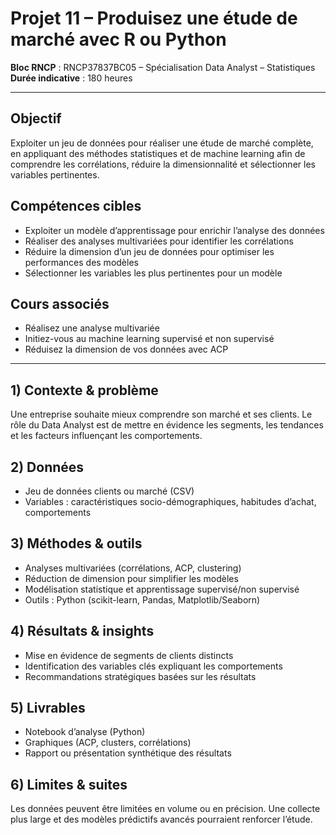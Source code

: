 # Projet 11 – Produisez une étude de marché avec R ou Python

**Bloc RNCP** : RNCP37837BC05 – Spécialisation Data Analyst – Statistiques  
**Durée indicative** : 180 heures  

---

## Objectif
Exploiter un jeu de données pour réaliser une étude de marché complète, en appliquant des méthodes statistiques et de machine learning afin de comprendre les corrélations, réduire la dimensionnalité et sélectionner les variables pertinentes.

## Compétences cibles
- Exploiter un modèle d’apprentissage pour enrichir l’analyse des données  
- Réaliser des analyses multivariées pour identifier les corrélations  
- Réduire la dimension d’un jeu de données pour optimiser les performances des modèles  
- Sélectionner les variables les plus pertinentes pour un modèle  

## Cours associés
- Réalisez une analyse multivariée  
- Initiez-vous au machine learning supervisé et non supervisé  
- Réduisez la dimension de vos données avec ACP  

---

## 1) Contexte & problème
Une entreprise souhaite mieux comprendre son marché et ses clients. Le rôle du Data Analyst est de mettre en évidence les segments, les tendances et les facteurs influençant les comportements.

## 2) Données
- Jeu de données clients ou marché (CSV)  
- Variables : caractéristiques socio-démographiques, habitudes d’achat, comportements  

## 3) Méthodes & outils
- Analyses multivariées (corrélations, ACP, clustering)  
- Réduction de dimension pour simplifier les modèles  
- Modélisation statistique et apprentissage supervisé/non supervisé  
- Outils : Python (scikit-learn, Pandas, Matplotlib/Seaborn)  

## 4) Résultats & insights
- Mise en évidence de segments de clients distincts  
- Identification des variables clés expliquant les comportements  
- Recommandations stratégiques basées sur les résultats  

## 5) Livrables
- Notebook d’analyse (Python)  
- Graphiques (ACP, clusters, corrélations)  
- Rapport ou présentation synthétique des résultats  

## 6) Limites & suites
Les données peuvent être limitées en volume ou en précision. Une collecte plus large et des modèles prédictifs avancés pourraient renforcer l’étude.
